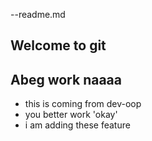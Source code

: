--readme.md
## Welcome to git
## Abeg work naaaa
- this is coming from dev-oop
- you better work 'okay'
- i am adding these feature